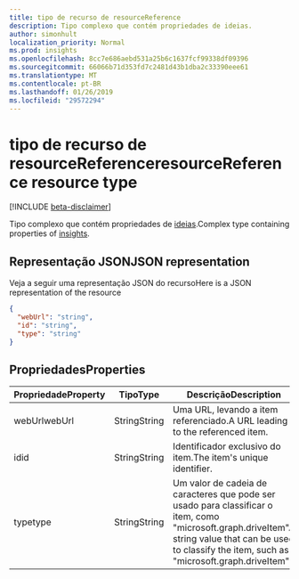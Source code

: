 ```yaml
---
title: tipo de recurso de resourceReference
description: Tipo complexo que contém propriedades de ideias.
author: simonhult
localization_priority: Normal
ms.prod: insights
ms.openlocfilehash: 8cc7e686aebd531a25b6c1637fcf99338df09396
ms.sourcegitcommit: 66066b71d353fd7c2481d43b1dba2c33390eee61
ms.translationtype: MT
ms.contentlocale: pt-BR
ms.lasthandoff: 01/26/2019
ms.locfileid: "29572294"
---
```

# <a name="resourcereference-resource-type"></a><span data-ttu-id="9ee21-103">tipo de recurso de resourceReference</span><span class="sxs-lookup"><span data-stu-id="9ee21-103">resourceReference resource type</span></span>

[!INCLUDE [beta-disclaimer](../../includes/beta-disclaimer.md)]

<span data-ttu-id="9ee21-104">Tipo complexo que contém propriedades de [ideias](insights.md).</span><span class="sxs-lookup"><span data-stu-id="9ee21-104">Complex type containing properties of [insights](insights.md).</span></span>

## <a name="json-representation"></a><span data-ttu-id="9ee21-105">Representação JSON</span><span class="sxs-lookup"><span data-stu-id="9ee21-105">JSON representation</span></span>

<span data-ttu-id="9ee21-106">Veja a seguir uma representação JSON do recurso</span><span class="sxs-lookup"><span data-stu-id="9ee21-106">Here is a JSON representation of the resource</span></span>
<!-- {
  "blockType": "resource",
  "optionalProperties": [
    "attachments",
    "singleValueLegacyExtendedProperty",
    "multiValueLegacyExtendedProperty"
  ],
  "@odata.type": "microsoft.graph.resourceReference"
}-->
```json
{
  "webUrl": "string",
  "id": "string",
  "type": "string"
}
```

## <a name="properties"></a><span data-ttu-id="9ee21-107">Propriedades</span><span class="sxs-lookup"><span data-stu-id="9ee21-107">Properties</span></span>

| <span data-ttu-id="9ee21-108">Propriedade</span><span class="sxs-lookup"><span data-stu-id="9ee21-108">Property</span></span>      | <span data-ttu-id="9ee21-109">Tipo</span><span class="sxs-lookup"><span data-stu-id="9ee21-109">Type</span></span>      | <span data-ttu-id="9ee21-110">Descrição</span><span class="sxs-lookup"><span data-stu-id="9ee21-110">Description</span></span>  |
| ------------- |-----------| -------------|
| <span data-ttu-id="9ee21-111">webUrl</span><span class="sxs-lookup"><span data-stu-id="9ee21-111">webUrl</span></span>        | <span data-ttu-id="9ee21-112">String</span><span class="sxs-lookup"><span data-stu-id="9ee21-112">String</span></span>    | <span data-ttu-id="9ee21-113">Uma URL, levando a item referenciado.</span><span class="sxs-lookup"><span data-stu-id="9ee21-113">A URL leading to the referenced item.</span></span> |
| <span data-ttu-id="9ee21-114">id</span><span class="sxs-lookup"><span data-stu-id="9ee21-114">id</span></span>            | <span data-ttu-id="9ee21-115">String</span><span class="sxs-lookup"><span data-stu-id="9ee21-115">String</span></span>    | <span data-ttu-id="9ee21-116">Identificador exclusivo do item.</span><span class="sxs-lookup"><span data-stu-id="9ee21-116">The item's unique identifier.</span></span>           |
| <span data-ttu-id="9ee21-117">type</span><span class="sxs-lookup"><span data-stu-id="9ee21-117">type</span></span>          | <span data-ttu-id="9ee21-118">String</span><span class="sxs-lookup"><span data-stu-id="9ee21-118">String</span></span>    | <span data-ttu-id="9ee21-119">Um valor de cadeia de caracteres que pode ser usado para classificar o item, como "microsoft.graph.driveItem"</span><span class="sxs-lookup"><span data-stu-id="9ee21-119">A string value that can be used to classify the item, such as "microsoft.graph.driveItem"</span></span> |
<!--
{
  "type": "#page.annotation",
  "suppressions": [
    "Error: /api-reference/beta/resources/insights-resourcereference.md:\r\n      Exception processing links.\r\n    System.ArgumentException: Link Definition was null. Link text: !INCLUDE [beta-disclaimer](../../includes/beta-disclaimer.md)\r\n      at ApiDoctor.Validation.DocFile.get_LinkDestinations()\r\n      at ApiDoctor.Validation.DocSet.ValidateLinks(Boolean includeWarnings, String[] relativePathForFiles, IssueLogger issues, Boolean requireFilenameCaseMatch, Boolean printOrphanedFiles)"
  ]
}
-->
